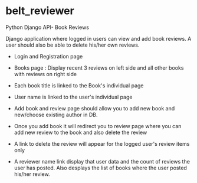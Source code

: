 # belt_reviewer
Python Django API- Book Reviews

Django application where logged in users can view and add book reviews. 
A user should also be able to delete his/her own reviews.


- Login and Registration page

- Books page : Display recent 3 reviews on left side and all other books with reviews on right side

- Each book title is linked to the Book's individual page

- User name is linked to the user's individual page

- Add book and review page should allow you to add new book and new/choose existing author in DB. 

- Once you add book it will redirect you to review page where you can add new review to the book and also delete the review

- A link to delete the review will appear for the logged user's review items only

- A reviewer name link display that user data and the count of reviews the user has posted. Also desplays the list of books where the user posted his/her review.
